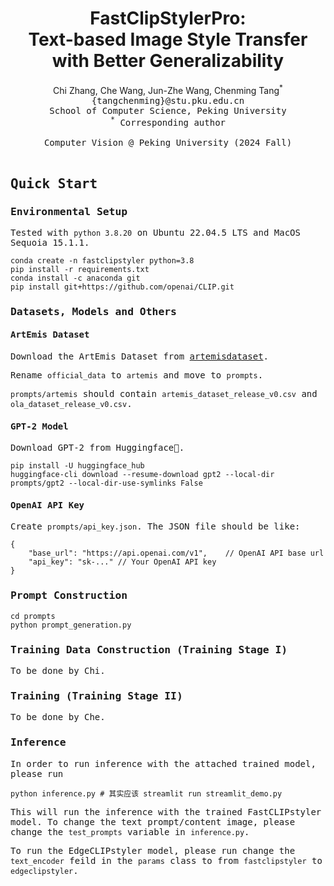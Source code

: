 <div align="center">
<h1> FastClipStylerPro:
<br>
Text-based Image Style Transfer with Better Generalizability
</center> <br> <center> </h1>

<p align="center">
Chi Zhang, Che Wang, Jun-Zhe Wang, Chenming Tang<sup>*</sup>
<br>
<tt>{tangchenming}@stu.pku.edu.cn<tt>
<br>
School of Computer Science, Peking University
<br>
<sup>*</sup> Corresponding author
<br><br>
Computer Vision @ Peking University (2024 Fall) <br>
<br>
</div>

## Quick Start
### Environmental Setup
Tested with `python 3.8.20` on Ubuntu 22.04.5 LTS and MacOS Sequoia 15.1.1.

```
conda create -n fastclipstyler python=3.8
pip install -r requirements.txt
conda install -c anaconda git
pip install git+https://github.com/openai/CLIP.git
```

### Datasets, Models and Others
#### ArtEmis Dataset
Download the ArtEmis Dataset from [artemisdataset](https://www.artemisdataset.org).

Rename `official_data` to `artemis` and move to `prompts`.

`prompts/artemis` should contain `artemis_dataset_release_v0.csv` and `ola_dataset_release_v0.csv`.

#### GPT-2 Model
Download GPT-2 from Huggingface🤗.
```
pip install -U huggingface_hub
huggingface-cli download --resume-download gpt2 --local-dir prompts/gpt2 --local-dir-use-symlinks False
```

#### OpenAI API Key
Create `prompts/api_key.json`. The JSON file should be like:

```
{
    "base_url": "https://api.openai.com/v1",    // OpenAI API base url
    "api_key": "sk-..." // Your OpenAI API key
}
```

### Prompt Construction
```
cd prompts
python prompt_generation.py
```

### Training Data Construction (Training Stage I)
To be done by Chi.

### Training (Training Stage II)
To be done by Che.

### Inference

In order to run inference with the attached trained model, please run
```
python inference.py # 其实应该 streamlit run streamlit_demo.py
```

This will run the inference with the trained FastCLIPstyler model.
To change the text prompt/content image, please change the `test_prompts` variable in `inference.py`.

To run the EdgeCLIPstyler model, please run change the `text_encoder` feild in the `params` class to from `fastclipstyler` to `edgeclipstyler`.


